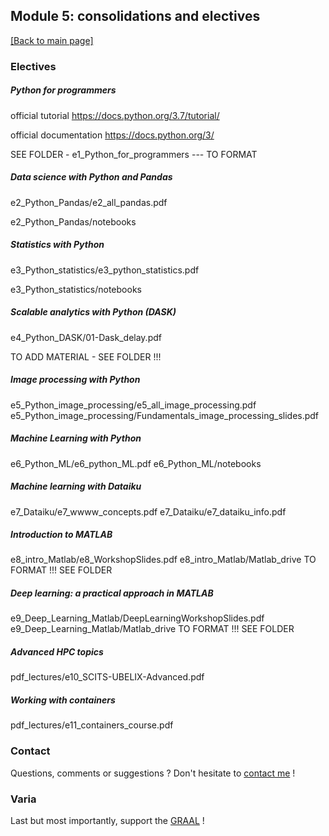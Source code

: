 ## Module 5: consolidations and electives

[[Back to main page]](../index.md)

### Electives

##### Python for programmers

official tutorial https://docs.python.org/3.7/tutorial/

official documentation https://docs.python.org/3/

SEE FOLDER - e1_Python_for_programmers --- TO FORMAT

##### Data science with Python and Pandas

e2_Python_Pandas/e2_all_pandas.pdf

e2_Python_Pandas/notebooks


##### Statistics with Python 

e3_Python_statistics/e3_python_statistics.pdf

e3_Python_statistics/notebooks

##### Scalable analytics with Python (DASK)

e4_Python_DASK/01-Dask_delay.pdf

TO ADD MATERIAL - SEE FOLDER !!!

##### Image processing with Python

e5_Python_image_processing/e5_all_image_processing.pdf
e5_Python_image_processing/Fundamentals_image_processing_slides.pdf

##### Machine Learning with Python 

e6_Python_ML/e6_python_ML.pdf
e6_Python_ML/notebooks

##### Machine learning with Dataiku 

e7_Dataiku/e7_wwww_concepts.pdf
e7_Dataiku/e7_dataiku_info.pdf

##### Introduction to MATLAB 

e8_intro_Matlab/e8_WorkshopSlides.pdf
e8_intro_Matlab/Matlab_drive  TO FORMAT !!! SEE FOLDER


##### Deep learning: a practical approach in MATLAB 

e9_Deep_Learning_Matlab/DeepLearningWorkshopSlides.pdf
e9_Deep_Learning_Matlab/Matlab_drive  TO FORMAT !!! SEE FOLDER


##### Advanced HPC topics 
pdf_lectures/e10_SCITS-UBELIX-Advanced.pdf
##### Working with containers 
pdf_lectures/e11_containers_course.pdf







### Contact

Questions, comments or suggestions ? Don't hesitate to [contact me](mailto:zufferey.marie@bluewin.ch) !


### Varia

Last but most importantly, support the [GRAAL](http://graal-defenseanimale.org) !

